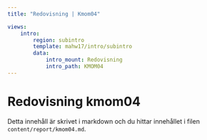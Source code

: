 ```yaml
---
title: "Redovisning | Kmom04"

views:
    intro:
        region: subintro
        template: mahw17/intro/subintro
        data:
            intro_mount: Redovisning
            intro_path: KMOM04
---
```

Redovisning kmom04
=========================

Detta innehåll är skrivet i markdown och du hittar innehållet i filen `content/report/kmom04.md`.
